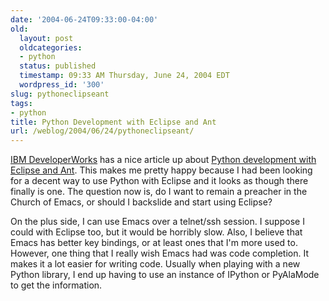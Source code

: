 ```yaml
---
date: '2004-06-24T09:33:00-04:00'
old:
  layout: post
  oldcategories:
  - python
  status: published
  timestamp: 09:33 AM Thursday, June 24, 2004 EDT
  wordpress_id: '300'
slug: pythoneclipseant
tags:
- python
title: Python Development with Eclipse and Ant
url: /weblog/2004/06/24/pythoneclipseant/
---
```


[IBM DeveloperWorks](http://www-106.ibm.com/developerworks/) has a nice article
up about [Python development with Eclipse and
Ant](http://www-106.ibm.com/developerworks/library/os-ecant/index.html?ca=drs-tp2604).
This makes me pretty happy because I had been looking for a decent way to use
Python with Eclipse and it looks as though there finally is one.  The question
now is, do I want to remain a preacher in the Church of Emacs, or should I
backslide and start using Eclipse?

On the plus side, I can use Emacs over a telnet/ssh session.  I suppose I could
with Eclipse too, but it would be horribly slow.  Also, I believe that Emacs
has better key bindings, or at least ones that I'm more used to.  However,
one thing that I really wish Emacs had was code completion.  It makes it a lot
easier for writing code.  Usually when playing with a new Python library, I
end up having to use an instance of IPython or PyAlaMode to get the information.

